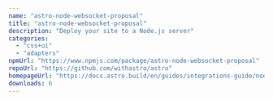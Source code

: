 ```yaml
---
name: "astro-node-websocket-proposal"
title: "astro-node-websocket-proposal"
description: "Deploy your site to a Node.js server"
categories:
  - "css+ui"
  - "adapters"
npmUrl: "https://www.npmjs.com/package/astro-node-websocket-proposal"
repoUrl: "https://github.com/withastro/astro"
homepageUrl: "https://docs.astro.build/en/guides/integrations-guide/node/"
downloads: 6
---
```

